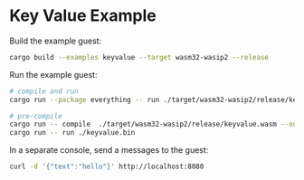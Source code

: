 # Key Value Example

Build the example guest:

```bash
cargo build --examples keyvalue --target wasm32-wasip2 --release
```

Run the example guest:

```bash
# compile and run
cargo run --package everything -- run ./target/wasm32-wasip2/release/keyvalue.wasm

# pre-compile
cargo run -- compile  ./target/wasm32-wasip2/release/keyvalue.wasm --output ./keyvalue.bin
cargo run -- run ./keyvalue.bin
```

In a separate console, send a messages to the guest:

```bash
curl -d '{"text":"hello"}' http://localhost:8080
```
